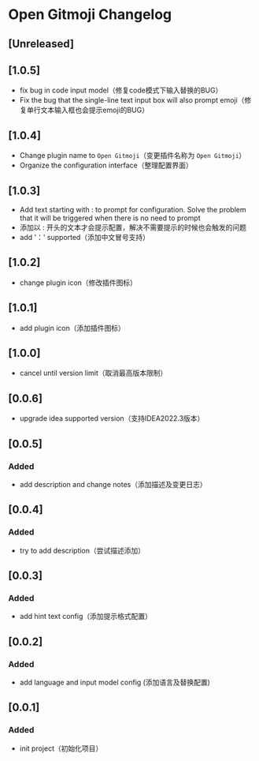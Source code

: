 <!-- Keep a Changelog guide -> https://keepachangelog.com -->

# Open Gitmoji Changelog

## [Unreleased]

## [1.0.5]
- fix bug in code input model（修复code模式下输入替换的BUG）
- Fix the bug that the single-line text input box will also prompt emoji（修复单行文本输入框也会提示emoji的BUG）

## [1.0.4]
- Change plugin name to `Open Gitmoji`（变更插件名称为 `Open Gitmoji`）
- Organize the configuration interface（整理配置界面）

## [1.0.3]
- Add text starting with : to prompt for configuration. Solve the problem that it will be triggered when there is no need to prompt
- 添加以 : 开头的文本才会提示配置，解决不需要提示的时候也会触发的问题
- add '：' supported（添加中文冒号支持）

## [1.0.2]
- change plugin icon（修改插件图标）

## [1.0.1]
- add plugin icon（添加插件图标）

## [1.0.0]
- cancel until version limit（取消最高版本限制）

## [0.0.6]
- upgrade idea supported version（支持IDEA2022.3版本）

## [0.0.5]
### Added
- add description and change notes（添加描述及变更日志）

## [0.0.4]
### Added
- try to add description（尝试描述添加）

## [0.0.3]
### Added
- add hint text config（添加提示格式配置）

## [0.0.2]
### Added
- add language and input model config (添加语言及替换配置)

## [0.0.1]
### Added
- init project（初始化项目）